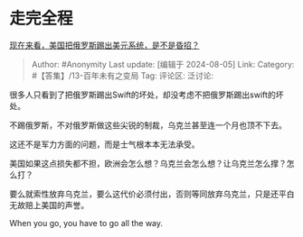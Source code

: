 # 走完全程
[现在来看，美国把俄罗斯踢出美元系统，是不是昏招？](https://www.zhihu.com/question/598543137/answer/3584793417)

> Author: #Anonymity
> Last update: [编辑于 2024-08-05]
> Link:
> Category: #【答集】/13-百年未有之变局 
> Tag: 
> 评论区:
> 泛讨论:

很多人只看到了把俄罗斯踢出Swift的坏处，却没考虑不把俄罗斯踢出swift的坏处。

不踢俄罗斯，不对俄罗斯做这些尖锐的制裁，乌克兰甚至连一个月也顶不下去。

这还不是军力方面的问题，而是士气根本本无法承受。

美国如果这点损失都不担，欧洲会怎么想？乌克兰会怎么想？让乌克兰怎么撑？怎么打？

要么就索性放弃乌克兰，要么这代价必须付出，否则等同放弃乌克兰，只是还平白无故赔上美国的声誉。

When you go, you have to go all the way.